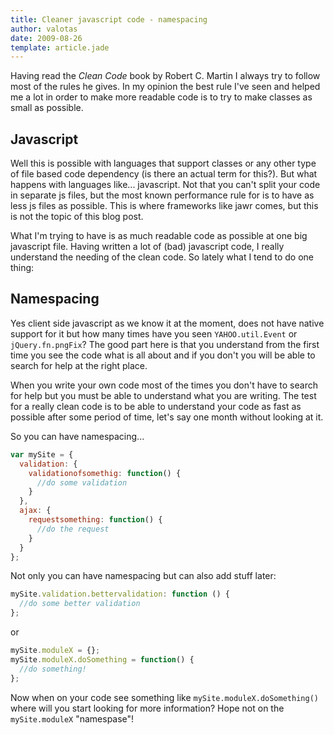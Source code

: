 ```yaml
---
title: Cleaner javascript code - namespacing
author: valotas
date: 2009-08-26
template: article.jade
---
```


Having read the *Clean Code* book by Robert C. Martin I always try to follow most of the rules he gives. In my opinion the best rule I've seen and helped me a lot in order to make more readable code is to try to make classes as small as possible.

## Javascript

Well this is possible with languages that support classes or any other type of file based code dependency (is there an actual term for this?). But what happens with languages like... javascript. Not that you can't split your code in separate js files, but the most known performance rule for is to have as less js files as possible. This is where frameworks like jawr comes, but this is not the topic of this blog post.

What I'm trying to have is as much readable code as possible at one big javascript file. Having written a lot of (bad) javascript code, I really understand the needing of the clean code. So lately what I tend to do one thing:

## Namespacing

Yes client side javascript as we know it at the moment, does not have native support for it but how many times have you seen `YAHOO.util.Event` or `jQuery.fn.pngFix`? The good part here is that you understand from the first time you see the code what is all about and if you don't you will be able to search for help at the right place.

When you write your own code most of the times you don't have to search for help but you must be able to understand what you are writing. The test for a really clean code is to be able to understand your code as fast as possible after some period of time, let's say one month without looking at it.

So you can have namespacing...

```javascript
var mySite = {
  validation: {
    validationofsomethig: function() {
      //do some validation
    }
  },
  ajax: {
    requestsomething: function() {
      //do the request
    }
  }
};
```

Not only you can have namespacing but can also add stuff later:

```javascript
mySite.validation.bettervalidation: function () {
  //do some better validation
};
```

or

```javascript
mySite.moduleX = {};
mySite.moduleX.doSomething = function() {
  //do something!
};
```

Now when on your code see something like `mySite.moduleX.doSomething()` where will you start looking for more information? Hope not on the `mySite.moduleX` "namespase"!


